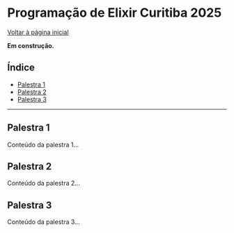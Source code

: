 # Programação de Elixir Curitiba 2025

[Voltar à página inicial](.././index.md)

__Em construção.__

## Índice
- [Palestra 1](#palestra-1)
- [Palestra 2](#palestra-2)
- [Palestra 3](#palestra-3)

---

## Palestra 1

Conteúdo da palestra 1...

## Palestra 2

Conteúdo da palestra 2...

## Palestra 3

Conteúdo da palestra 3...